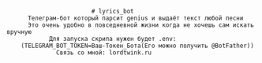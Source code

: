                             # lyrics_bot
          Телеграм-бот который парсит genius и выдаёт текст любой песни
          Это очень удобно в повседневной жизни когда не хочешь сам искать вручную
                Для запуска скрипа нужен будет .env:
        (TELEGRAM_BOT_TOKEN=Ваш-Токен_Бота(Его можно получить @BotFather))
                  Связь со мной: lordtwink.ru
